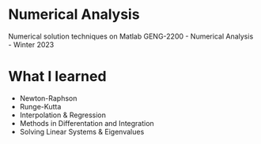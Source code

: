 # Numerical Analysis
Numerical solution techniques on Matlab
GENG-2200 - Numerical Analysis - Winter 2023
# What I learned
- Newton-Raphson
- Runge-Kutta
- Interpolation & Regression
- Methods in Differentation and Integration
- Solving Linear Systems & Eigenvalues
